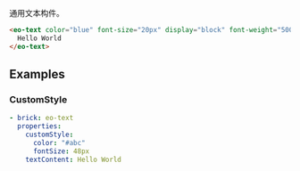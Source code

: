 通用文本构件。

```html preview
<eo-text color="blue" font-size="20px" display="block" font-weight="500">
  Hello World
</eo-text>
```

## Examples

### CustomStyle

```yaml preview
- brick: eo-text
  properties:
    customStyle:
      color: "#abc"
      fontSize: 48px
    textContent: Hello World
```
